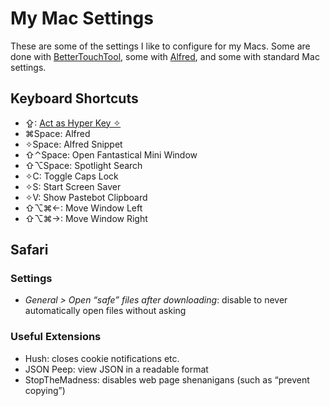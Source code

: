 # My Mac Settings

These are some of the settings I like to configure for my Macs. Some are done with [BetterTouchTool](bettertouchtool.md), some with [Alfred](alfred/README.md), and some with standard Mac settings.

## Keyboard Shortcuts

- ⇪: [Act as Hyper Key ✧](bettertouchtool.md#caps-lock-as-hyper-key)
- ⌘Space: Alfred
- ✧Space: Alfred Snippet
- ⇧⌃Space: Open Fantastical Mini Window
- ⇧⌥Space: Spotlight Search
- ✧C: Toggle Caps Lock
- ✧S: Start Screen Saver
- ✧V: Show Pastebot Clipboard
- ⇧⌥⌘←: Move Window Left
- ⇧⌥⌘→: Move Window Right

## Safari

### Settings

- *General > Open “safe” files after downloading*: disable to never automatically open files without asking

### Useful Extensions

- Hush: closes cookie notifications etc.
- JSON Peep: view JSON in a readable format
- StopTheMadness: disables web page shenanigans (such as “prevent copying”)
